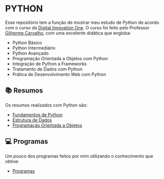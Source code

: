 # PYTHON
Esse repositório tem a função de mostrar meu estudo de Python de acordo com o curso da [Digital Innovation One](https://www.dio.me). O curso foi feito pelo Professor [Gilherme Carvalho](https://www.linkedin.com/in/decarvalhogui/), com uma excelente didática que engloba:

- Python Básico
- Python Intermediário
- Python Avançado
- Programação Orientada a Objetos com Python
- Integração de Python a Frameworks
- Tratamento de Dados com Python
- Prática de Desenvolvimento Web com Python

## 📚 Resumos

Os resumos realizados com Python são:

- [Fundamentos de Python](01_Fundamentos-Python\Fundamentos.md)
- [Estrutura de Dados](02_Estrutura-de-Dados)
- [Programação Orientada a Objetos](03_Programação-Orientada-Ojetos)

## 💻 Programas
Um pouco dos programas feitos por mim utilizando o conhecimento que obtive:

- [Programas](programas)